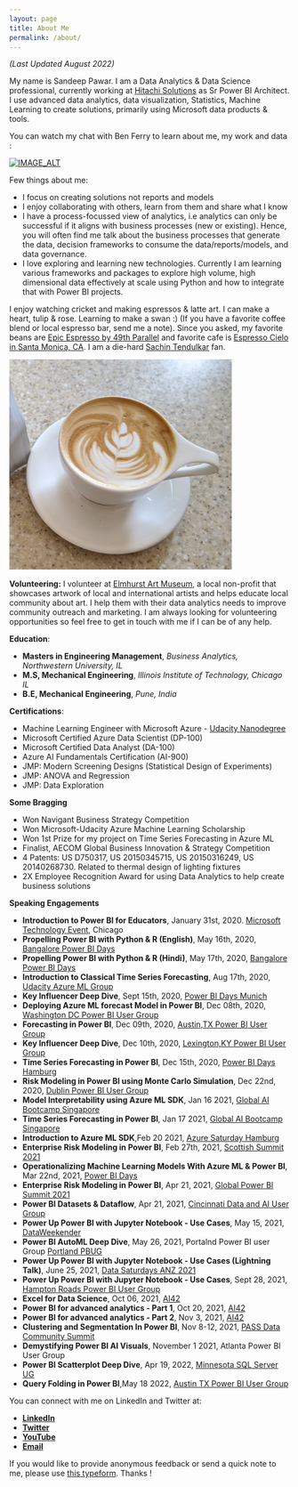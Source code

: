 ```yaml
---
layout: page
title: About Me
permalink: /about/
---
```

*(Last Updated August 2022)*

My name is Sandeep Pawar. I am a Data Analytics & Data Science professional, currently working at [Hitachi Solutions]([https://www.humana.com/](https://global.hitachi-solutions.com/solutions/insights-enterprise-reporting-analytics/)) as Sr Power BI Architect. I use advanced data analytics, data visualization, Statistics, Machine Learning to create solutions, primarily using Microsoft data products & tools.

You can watch my chat with Ben Ferry to learn about me, my work and data :


[![IMAGE_ALT](https://img.youtube.com/vi/5Nfd0StYseU/0.jpg)](https://www.youtube.com/watch?v=5Nfd0StYseU)

Few things about me:
 - I focus on creating solutions not reports and models
 - I enjoy collaborating with others, learn from them and share what I know
 - I have a process-focussed view of analytics, i.e analytics can only be successful if it aligns with business processes (new or existing). Hence, you will often find me talk about the business processes that generate the data, decision frameworks to consume the data/reports/models, and data governance.
 - I love exploring and learning new technologies. Currently I am learning various frameworks and packages to explore high volume, high dimensional data effectively at scale using Python and how to integrate that with Power BI projects.
  
I enjoy watching cricket and making espressos & latte art. I can make a heart, tulip & rose. Learning to make a swan :) (If you have a favorite coffee blend or local espresso bar, send me a note). Since you asked, my favorite beans are [Epic Espresso by 49th Parallel](https://49thcoffee.com/products/epic-espresso-soe) and favorite cafe is [Espresso Cielo in Santa Monica, CA](https://espressocielo.com/).  I am a die-hard [Sachin Tendulkar](https://en.wikipedia.org/wiki/Sachin_Tendulkar) fan.

<img src="https://raw.githubusercontent.com/pawarbi/blog/master/images/IMG_20200416_161323.jpg" alt="My Latte Art" width="400"/>

 **Volunteering:**
 I volunteer at [Elmhurst Art Museum](https://www.elmhurstartmuseum.org/), a local non-profit that showcases artwork of local and international artists and helps educate local community about art. I help them with their data analytics needs to improve community outreach and marketing. I am always looking for volunteering opportunities so feel free to get in touch with me if I can be of any help. 
 
**Education**:
 - **Masters in Engineering Management**, *Business Analytics, Northwestern University, IL*
 - **M.S, Mechanical Engineering**, *Illinois Institute of Technology, Chicago IL*
 - **B.E, Mechanical Engineering**, *Pune, India*

 
**Certifications**:
 - Machine Learning Engineer with Microsoft Azure - [Udacity Nanodegree](https://s3-us-west-2.amazonaws.com/udacity-printer/production/certificates/f184bcbe-c13a-4dee-baea-9b2c608a3fe1.svg)
 - Microsoft Certified Azure Data Scientist (DP-100)
 - Microsoft Certified Data Analyst (DA-100)
 - Azure AI Fundamentals Certification (AI-900)
 - JMP: Modern Screening Designs (Statistical Design of Experiments)
 - JMP: ANOVA and Regression
 - JMP: Data Exploration
 
 **Some Bragging**
 - Won Navigant Business Strategy Competition 
 - Won Microsoft-Udacity Azure Machine Learning Scholarship
 - Won 1st Prize for my project on Time Series Forecasting in Azure ML
 - Finalist, AECOM Global Business Innovation & Strategy Competition
 - 4 Patents: US D750317, US 20150345715, US 20150316249, US 20140268730. Related to thermal design of lighting fixtures 
 - 2X Employee Recognition Award for using Data Analytics to help create business solutions
 
 **Speaking Engagements**
 - **Introduction to Power BI for Educators**, January 31st, 2020. [Microsoft Technology Event](https://twitter.com/PawarBI/status/1223350259591663616), Chicago
 - **Propelling Power BI with Python & R (English)**, May 16th, 2020, [Bangalore Power BI Days](https://www.powerbidays.com/virtualevent/bangalore-power-bi-days-2020-05-16/)
 - **Propelling Power BI with Python & R (Hindi)**, May 17th, 2020, [Bangalore Power BI Days](https://www.powerbidays.com/virtualevent/bangalore-power-bi-days-2020-05-17/)
 - **Introduction to Classical Time Series Forecasting**, Aug 17th, 2020, [Udacity Azure ML Group](https://youtu.be/2G6glc5Act8)
 - **Key Influencer Deep Dive**, Sept 15th, 2020, [Power BI Days Munich](https://www.powerbidays.com/virtualevent/munich-power-bi-days-2020-09-15/)
 - **Deploying Azure ML forecast Model in Power BI**, Dec 08th, 2020, [Washington DC Power BI User Group](https://youtu.be/aOAbTv1S0XY?t=2017)
 - **Forecasting in Power BI**, Dec 09th, 2020, [Austin,TX Power BI User Group](https://www.meetup.com/Austin-Power-BI-User-Group/events/274513479/)
 - **Key Influencer Deep Dive**, Dec 10th, 2020, [Lexington,KY Power BI User Group](https://cutt.ly/key_influencer)
 - **Time Series Forecasting in Power BI**, Dec 15th, 2020, [Power BI Days Hamburg](https://www.powerbidays.com/virtualevent/virtual-hamburg-power-bi-days-2020-12-15/)
  - **Risk Modeling in Power BI using Monte Carlo Simulation**, Dec 22nd, 2020, [Dublin Power BI User Group](https://www.meetup.com/DublinPUG/events/273906186/)
  - **Model Interpretability using Azure ML SDK**, Jan 16 2021, [Global AI Bootcamp Singapore](http://www.aibootcampsg.com/)
  - **Time Series Forecasting in Power BI**, Jan 17 2021, [Global AI Bootcamp Singapore](http://www.aibootcampsg.com/)  
  - **Introduction to Azure ML SDK**,Feb 20 2021,  [Azure Saturday Hamburg](https://www.eventleaf.com/azuresaturdayhamburg#ss)
  - **Enterprise Risk Modeling in Power BI**, Feb 27th, 2021, [Scottish Summit 2021](https://scottishsummit.com/scottish-summit-2021-sessions)
  - **Operationalizing Machine Learning Models With Azure ML & Power BI**, Mar 22nd, 2021, [Power BI Days](https://www.powerbidays.com/virtualevent/power-break-2021-03-22/)
  - **Enterprise Risk Modeling in Power BI**, Apr 21, 2021, [Global Power BI Summit 2021](https://globalpowerbisummit.com/?page_id=561)
  - **Power BI Datasets & Dataflow**, Apr 21, 2021, [Cincinnati Data and AI User Group](https://www.meetup.com/CincyPASS/events/257412506/)
  - **Power Up Power BI with Jupyter Notebook - Use Cases**, May 15, 2021, [DataWeekender](https://www.dataweekender.com/schedule)
  - **Power BI AutoML Deep Dive**, May 26, 2021, Portalnd Power BI user Group [Portland PBUG](https://www.meetup.com/Portland-Power-BI-User-Group/events/276593555/)
  - **Power Up Power BI with Jupyter Notebook - Use Cases (Lightning Talk)**, June 25, 2021, [Data Saturdays ANZ 2021](https://www.eventbrite.com.au/e/data-anz-2021-tickets-150669086293)
  - **Power Up Power BI with Jupyter Notebook - Use Cases**, Sept 28, 2021, [Hampton Roads Power BI User Group](https://www.meetup.com/hrpbiug/events/279762267)
  - **Excel for Data Science**, Oct 06, 2021, [AI42](https://www.youtube.com/channel/UCYSVVM0ASUGDTeontl4pbxA/videos)
  - **Power BI for advanced analytics - Part 1**, Oct 20, 2021, [AI42](https://www.youtube.com/channel/UCYSVVM0ASUGDTeontl4pbxA/videos)
  - **Power BI for advanced analytics - Part 2**, Nov 3, 2021, [AI42](https://www.youtube.com/channel/UCYSVVM0ASUGDTeontl4pbxA/videos)
  - **Clustering and Segmentation In Power BI**, Nov 8-12, 2021, [PASS Data Community Summit](https://passdatacommunitysummit.com/)
  - **Demystifying Power BI AI Visuals**, November 1 2021, Atlanta Power BI User Group
  - **Power BI Scatterplot Deep Dive**, Apr 19, 2022, [Minnesota SQL Server UG](https://www.meetup.com/MN-SQL-Server-User-Group-PASSMN/events/283211347/)
  - **Query Folding in Power BI**,May 18 2022, [Austin TX Power BI User Group](https://www.meetup.com/Austin-Power-BI-User-Group/events/285287979/)





  
  
  
 
 You can connect with me on LinkedIn and Twitter at:
- **[LinkedIn](https://cutt.ly/pawarbi-linkedin)**
- **[Twitter](https://cutt.ly/pawarbi-twitter)**
- **[YouTube](https://cutt.ly/pawarbi-youtube)**
- **[Email](pawarbi@outlook.com)**

If you would like to provide anonymous feedback or send a quick note to me, please use [this typeform](https://28ihumlqlhk.typeform.com/to/YZMLEaYN). Thanks !





